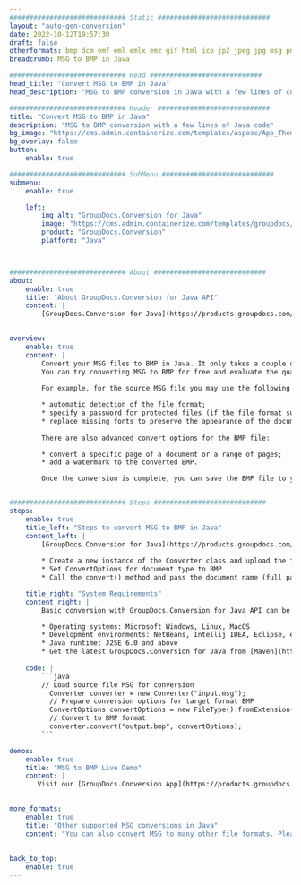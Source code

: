 ```yaml
---
############################# Static ############################
layout: "auto-gen-conversion"
date: 2022-10-12T19:57:30
draft: false
otherformats: bmp dcm emf eml emlx emz gif html ico jp2 jpeg jpg msg png psb psd svg svgz tga tif tiff webp wmf wmz
breadcrumb: MSG to BMP in Java

############################# Head ############################
head_title: "Convert MSG to BMP in Java"
head_description: "MSG to BMP conversion in Java with a few lines of code. Convert over 160 file formats using the GroupDocs document conversion API for Java"

############################# Header ############################
title: "Convert MSG to BMP in Java"
description: "MSG to BMP conversion with a few lines of Java code"
bg_image: "https://cms.admin.containerize.com/templates/aspose/App_Themes/V3/images/bg/header1.png"
bg_overlay: false
button:
    enable: true

############################# SubMenu ############################
submenu:
    enable: true

    left:
        img_alt: "GroupDocs.Conversion for Java"
        image: "https://cms.admin.containerize.com/templates/groupdocs/images/product-logos/90x90-noborder/groupdocs-conversion-java.png"
        product: "GroupDocs.Conversion"
        platform: "Java"



############################# About ############################
about:
    enable: true
    title: "About GroupDocs.Conversion for Java API"
    content: |
        [GroupDocs.Conversion for Java](https://products.groupdocs.com/conversion/java/) is an advanced file format conversion API for converting between popular image and document formats such as Microsoft Office, OpenDocument, PDF, HTML, email, CAD. and much more with just a few lines of code. The native API automatically detects the formats of the original documents and offers many options for customizing the converted documents. Along with the function of extracting information from a document, it also supports caching of the conversion results to the local disk by default. However, any type of cache storage can be supported by implementing the appropriate interfaces - Amazon S3, Dropbox, Google Drive, Windows Azure, Reddis, or any others.
    

overview:
    enable: true
    content: |
        Convert your MSG files to BMP in Java. It only takes a couple of lines of Java code on any platform of your choice, such as Windows, Linux, macOS.
        You can try converting MSG to BMP for free and evaluate the quality of the conversion results. Along with simple file conversion scripts, you can try more sophisticated options for loading the MSG source file and storing the BMP output. 
        
        For example, for the source MSG file you may use the following load options:

        * automatic detection of the file format;
        * specify a password for protected files (if the file format supports it);
        * replace missing fonts to preserve the appearance of the document.
        
        There are also advanced convert options for the BMP file:

        * convert a specific page of a document or a range of pages;
        * add a watermark to the converted BMP.

        Once the conversion is complete, you can save the BMP file to your local file path or to any third party storage such as FTP, Amazon S3, Google Drive, Dropbox etc. Please note - to convert MSG to BMP, you do not need to install any additional software, such as MS Office, Open Office, Adobe Acrobat Reader etc.


############################# Steps ############################
steps:
    enable: true
    title_left: "Steps to convert MSG to BMP in Java"
    content_left: |
        [GroupDocs.Conversion for Java](https://products.groupdocs.com/conversion/java/) allows developers to easily convert MSG file to BMP with a few lines of code.
        
        * Create a new instance of the Converter class and upload the file MSG with the full path
        * Set ConvertOptions for document type to BMP
        * Call the convert() method and pass the document name (full path) and format (BMP) as a parameter

    title_right: "System Requirements"
    content_right: |
        Basic conversion with GroupDocs.Conversion for Java API can be done with just a few lines of code. Our APIs are supported on all major platforms and operating systems. Before executing the code below, make sure you have the following prerequisites installed on your system.

        * Operating systems: Microsoft Windows, Linux, MacOS
        * Development environments: NetBeans, Intellij IDEA, Eclipse, etc.
        * Java runtime: J2SE 6.0 and above
        * Get the latest GroupDocs.Conversion for Java from [Maven](https://repository.groupdocs.com/webapp/#/artifacts/browse/tree/General/repo/com/groupdocs/groupdocs-conversion)
         
    code: |
        ```java    
        // Load source file MSG for conversion
          Converter converter = new Converter("input.msg");
          // Prepare conversion options for target format BMP
          ConvertOptions convertOptions = new FileType().fromExtension("bmp").getConvertOptions();
          // Convert to BMP format
          converter.convert("output.bmp", convertOptions);
        ```

demos:
    enable: true
    title: "MSG to BMP Live Demo"
    content: |
       Visit our [GroupDocs.Conversion App](https://products.groupdocs.app/conversion/family) website and try MSG to BMP conversion now. The free demo has the following benefits
          

more_formats:
    enable: true
    title: "Other supported MSG conversions in Java"
    content: "You can also convert MSG to many other file formats. Please see the list below."
       
       
back_to_top:
    enable: true
---
```

